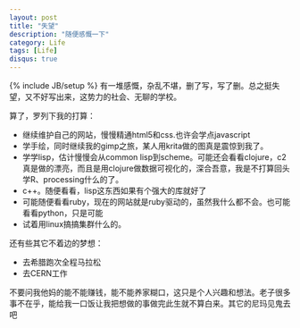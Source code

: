 ```yaml
---
layout: post
title: "失望"
description: "随便感慨一下"
category: Life
tags: [Life]
disqus: true
---
```

{% include JB/setup %}
有一堆感慨，杂乱不堪，删了写，写了删。总之挺失望，又不好写出来，这势力的社会、无聊的学校。

算了，罗列下我的打算：

- 继续维护自己的网站，慢慢精通html5和css.也许会学点javascript
- 学手绘，同时继续我的gimp之旅，某人用krita做的图真是震惊到我了。
- 学学lisp，估计慢慢会从common lisp到scheme。可能还会看看clojure，c2真是做的漂亮，而且是用clojure做数据可视化的，深合吾意，我是不打算回头学R、processing什么的了。
- c++。随便看看，lisp这东西如果有个强大的库就好了
- 可能随便看看ruby，现在的网站就是ruby驱动的，虽然我什么都不会。也可能看看python，只是可能
- 试着用linux搞搞集群什么的。

还有些其它不着边的梦想：

- 去希腊跑次全程马拉松
- 去CERN工作

不要问我他妈的能不能赚钱，能不能养家糊口，这只是个人兴趣和想法。老子很多事不在乎，能给我一口饭让我把想做的事做完此生就不算白来。其它的尼玛见鬼去吧

